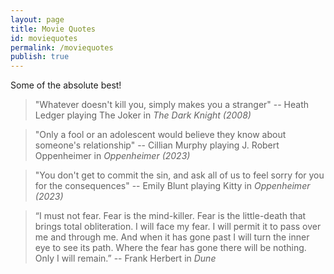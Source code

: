 ```yaml
---
layout: page
title: Movie Quotes
id: moviequotes
permalink: /moviequotes
publish: true
---
```


Some of the absolute best!

> "Whatever doesn't kill you, simply makes you a stranger" -- Heath Ledger playing The Joker in *The Dark Knight (2008)*

> "Only a fool or an adolescent would believe they know about someone's relationship" -- Cillian Murphy playing J. Robert Oppenheimer in *Oppenheimer (2023)*

> "You don't get to commit the sin, and ask all of us to feel sorry for you for the consequences" -- Emily Blunt playing Kitty in *Oppenheimer (2023)*

> “I must not fear. Fear is the mind-killer. Fear is the little-death that brings total obliteration. I will face my fear. I will permit it to pass over me and through me. And when it has gone past I will turn the inner eye to see its path. Where the fear has gone there will be nothing. Only I will remain.” -- Frank Herbert in *Dune*
